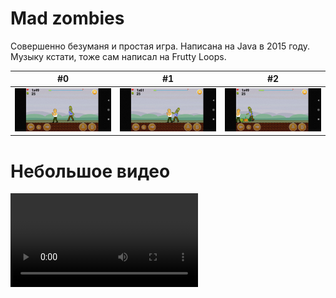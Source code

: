 # 	 Mad zombies

Совершенно безуманя и простая игра. Написана на Java в 2015 году. Музыку кстати, тоже сам написал на Frutty Loops.

| #0 | #1  | #2  |
| ------- | --- | --- |
| ![alt text](https://github.com/deen8122/com.deen812.madzombies/blob/main/files/photo_2023-11-04_17-59-16.jpg?raw=true) | ![alt text](https://github.com/deen8122/com.deen812.madzombies/blob/main/files/photo_2023-11-04_17-59-21.jpg?raw=true) | ![alt text](https://github.com/deen8122/com.deen812.madzombies/blob/main/files/photo_2023-11-04_17-59-25.jpg?raw=true) |

# Небольшое видео

<video src='https://github.com/deen8122/com.deen812.madzombies/blob/main/files/video_2023-11-04_17-57-57.mp4?raw=true' />

  
